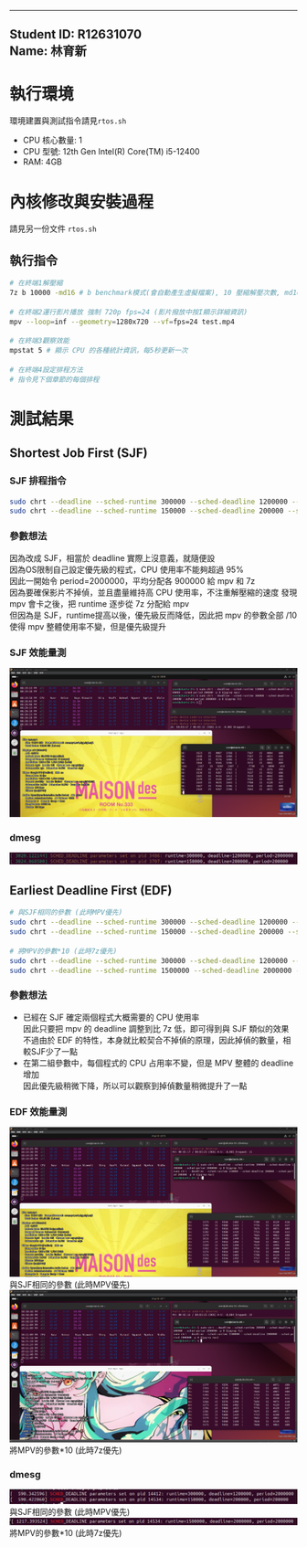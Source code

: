 <!-- title: NTU CSIE Operating-System HW 02 -->
---
Student ID: R12631070  
Name: 林育新  
---

# 執行環境
環境建置與測試指令請見`rtos.sh`
- CPU 核心數量: 1  
- CPU 型號: 12th Gen Intel(R) Core(TM) i5-12400  
- RAM: 4GB

# 內核修改與安裝過程
請見另一份文件 `rtos.sh`

## 執行指令
```bash
# 在終端1解壓縮
7z b 10000 -md16 # b benchmark模式(會自動產生虛擬檔案), 10 壓縮解壓次數, md16 字典大小為2^16=64KB

# 在終端2運行影片播放 強制 720p fps=24 (影片撥放中按I顯示詳細資訊)
mpv --loop=inf --geometry=1280x720 --vf=fps=24 test.mp4

# 在終端3觀察效能
mpstat 5 # 顯示 CPU 的各種統計資訊，每5秒更新一次

# 在終端4設定排程方法
# 指令見下個章節的每個排程
```

# 測試結果

## Shortest Job First (SJF)
### SJF 排程指令
```bash
sudo chrt --deadline --sched-runtime 300000 --sched-deadline 1200000 --sched-period 2000000 -p 0 $(pgrep 7z)
sudo chrt --deadline --sched-runtime 150000 --sched-deadline 200000 --sched-period 200000 -p 0 $(pgrep mpv)
```
### 參數想法
因為改成 SJF，相當於 deadline 實際上沒意義，就隨便設  
因為OS限制自己設定優先級的程式，CPU 使用率不能夠超過 95%  
因此一開始令 period=2000000，平均分配各 900000 給 mpv 和 7z  
因為要確保影片不掉偵，並且盡量維持高 CPU 使用率，不注重解壓縮的速度
發現 mpv 會卡之後，把 runtime 逐步從 7z 分配給 mpv  
但因為是 SJF，runtime提高以後，優先級反而降低，因此把 mpv 的參數全部 /10  
使得 mpv 整體使用率不變，但是優先級提升  

### SJF 效能量測
![alt text](figure/SJF_效能量測.png)

### dmesg
![alt text](figure/SJF_dmesg.png)



## Earliest Deadline First (EDF)
```bash
# 與SJF相同的參數 (此時MPV優先)
sudo chrt --deadline --sched-runtime 300000 --sched-deadline 1200000 --sched-period 2000000 -p 0 $(pgrep 7z)
sudo chrt --deadline --sched-runtime 150000 --sched-deadline 200000 --sched-period 200000 -p 0 $(pgrep mpv)

# 將MPV的參數*10 (此時7z優先)
sudo chrt --deadline --sched-runtime 300000 --sched-deadline 1200000 --sched-period 2000000 -p 0 $(pgrep 7z)
sudo chrt --deadline --sched-runtime 1500000 --sched-deadline 2000000 --sched-period 2000000 -p 0 $(pgrep mpv)
```

### 參數想法
- 已經在 SJF 確定兩個程式大概需要的 CPU 使用率  
  因此只要把 mpv 的 deadline 調整到比 7z 低，即可得到與 SJF 類似的效果  
  不過由於 EDF 的特性，本身就比較契合不掉偵的原理，因此掉偵的數量，相較SJF少了一點  
- 在第二組參數中，每個程式的 CPU 占用率不變，但是 MPV 整體的 deadline 增加  
  因此優先級稍微下降，所以可以觀察到掉偵數量稍微提升了一點


### EDF 效能量測
![alt text](figure/EDF_效能量測1.png) 與SJF相同的參數 (此時MPV優先)
![alt text](figure/EDF_效能量測2.png) 將MPV的參數*10 (此時7z優先)
### dmesg
![alt text](figure/EDF_dmesg1.png) 與SJF相同的參數 (此時MPV優先)
![alt text](figure/EDF_dmesg2.png) 將MPV的參數*10 (此時7z優先)
